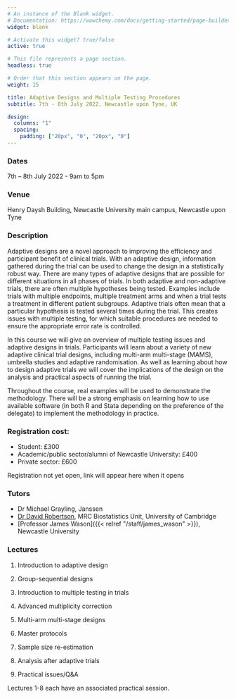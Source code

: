 ```yaml
---
# An instance of the Blank widget.
# Documentation: https://wowchemy.com/docs/getting-started/page-builder/
widget: blank

# Activate this widget? true/false
active: true

# This file represents a page section.
headless: true

# Order that this section appears on the page.
weight: 15

title: Adaptive Designs and Multiple Testing Procedures
subtitle: 7th - 8th July 2022, Newcastle upon Tyne, UK

design:
  columns: "1"
  spacing:
    padding: ["20px", "0", "20px", "0"]
---
```



### Dates 
7th – 8th July 2022 - 9am to 5pm

### Venue 
Henry Daysh Building, Newcastle University main campus, Newcastle upon Tyne

### Description
Adaptive designs are a novel approach to improving the efficiency and participant benefit of clinical trials. With an adaptive design, information gathered during the trial can be used to change the design in a statistically robust way. There are many types of adaptive designs that are possible for different situations in all phases of trials.  In both adaptive and non-adaptive trials, there are often multiple hypotheses being tested. Examples include trials with multiple endpoints, multiple treatment arms and when a trial tests a treatment in different patient subgroups. Adaptive trials often mean that a particular hypothesis is tested several times during the trial. This creates issues with multiple testing, for which suitable procedures are needed to ensure the appropriate error rate is controlled.

In this course we will give an overview of multiple testing issues and adaptive designs in trials. Participants will learn about a variety of new adaptive clinical trial designs, including multi-arm multi-stage (MAMS), umbrella studies and adaptive randomisation. As well as learning about how to design adaptive trials we will cover the implications of the design on the analysis and practical aspects of running the trial.

Throughout the course, real examples will be used to demonstrate the methodology. There will be a strong emphasis on learning how to use available software (in both R and Stata depending on the preference of the delegate) to implement the methodology in practice.



### Registration cost:

- Student: £300
- Academic/public sector/alumni of Newcastle University: £400
- Private sector: £600

Registration not yet open, link will appear here when it opens


### Tutors

- Dr Michael Grayling, Janssen
- [Dr David Robertson](https://www.mrc-bsu.cam.ac.uk/people/in-alphabetical-order/n-to-s/david-robertson/), MRC Biostatistics Unit, University of Cambridge
- [Professor James Wason]({{< relref "/staff/james_wason" >}}), Newcastle University


### Lectures 

1. Introduction to adaptive design

2. Group-sequential designs

3. Introduction to multiple testing in trials

4. Advanced multiplicity correction

5. Multi-arm multi-stage designs

6. Master protocols

7. Sample size re-estimation

8. Analysis after adaptive trials

9. Practical issues/Q&A


Lectures 1-8 each have an associated practical session.

